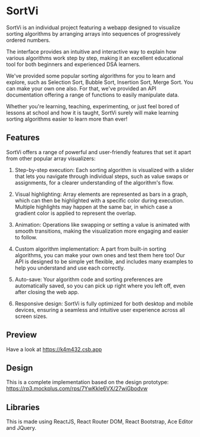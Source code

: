 # SortVi

SortVi is an individual project featuring a webapp designed to visualize sorting algorithms by arranging arrays into sequences of progressively ordered numbers.

The interface provides an intuitive and interactive way to explain how various algorithms work step by step, making it an excellent educational tool for both beginners and experienced DSA learners.

We've provided some popular sorting algorithms for you to learn and explore, such as Selection Sort, Bubble Sort, Insertion Sort, Merge Sort. You can make your own one also. For that, we've provided an API documentation offering a range of functions to easily manipulate data.

Whether you're learning, teaching, experimenting, or just feel bored of lessons at school and how it is taught, SortVi surely will make learning sorting algorithms easier to learn more than ever!

## Features

SortVi offers a range of powerful and user-friendly features that set it apart from other popular array visualizers:

1. Step-by-step execution: Each sorting algorithm is visualized with a slider that lets you navigate through individual steps, such as value swaps or assignments, for a clearer understanding of the algorithm's flow.

2. Visual highlighting: Array elements are represented as bars in a graph, which can then be highlighted with a specific color during execution. Multiple highlights may happen at the same bar, in which case a gradient color is applied to represent the overlap.

3. Animation: Operations like swapping or setting a value is animated with smooth transitions, making the visualization more engaging and easier to follow.

4. Custom algorithm implementation: A part from built-in sorting algorithms, you can make your own ones and test them here too! Our API is designed to be simple yet flexible, and includes many examples to help you understand and use each correctly.

5. Auto-save: Your algorithm code and sorting preferences are automatically saved, so you can pick up right where you left off, even after closing the web app.

6. Responsive design: SortVi is fully optimized for both desktop and mobile devices, ensuring a seamless and intuitive user experience across all screen sizes.

## Preview

Have a look at https://k4m432.csb.app

## Design

This is a complete implementation based on the design prototype: https://rp3.mockplus.com/rps/7YwKkIe6VX/27wiGbodvw

## Libraries

This is made using ReactJS, React Router DOM, React Bootstrap, Ace Editor and JQuery.
